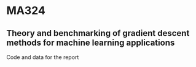 # MA324
## Theory and benchmarking of gradient descent methods for machine learning applications

Code and data for the report
